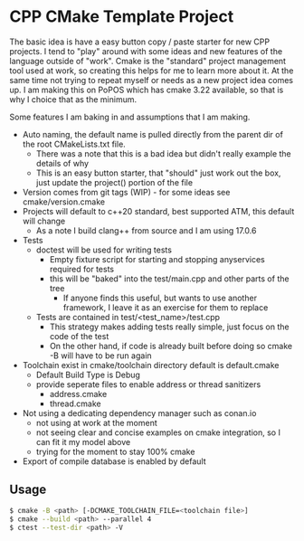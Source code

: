 # CPP CMake Template Project

The basic idea is have a easy button copy / paste starter for new CPP projects.
I tend to "play" around with some ideas and new features of the language
outside of "work". Cmake is the "standard" project management tool used at work,
so creating this helps for me to learn more about it. At the same time not
trying to repeat myself or needs as a new project idea comes up. I am making
this on PoPOS which has cmake 3.22 available, so that is why I choice that as
the minimum.

Some features I am baking in and assumptions that I am making.

* Auto naming, the default name is pulled directly from the parent dir of the root CMakeLists.txt file.
  * There was a note that this is a bad idea but didn't really example the details of why
  * This is an easy button starter, that "should" just work out the box, just update the project() portion of the file
* Version comes from git tags (WIP) - for some ideas see cmake/version.cmake
* Projects will default to c++20 standard, best supported ATM, this default will change
  * As a note I build clang++ from source and I am using 17.0.6
* Tests
  * doctest will be used for writing tests
    * Empty fixture script for starting and stopping anyservices required for tests
    * this will be "baked" into the test/main.cpp and other parts of the tree
      * If anyone finds this useful, but wants to use another framework, I leave it as an exercise for them to replace
  * Tests are contained in test/<test_name>/test.cpp
    * This strategy makes adding tests really simple, just focus on the code of the test
    * On the other hand, if code is already built before doing so cmake -B will have to be run again
* Toolchain exist in cmake/toolchain directory default is default.cmake
  * Default Build Type is Debug
  * provide seperate files to enable address or thread sanitizers
    * address.cmake
    * thread.cmake
* Not using a dedicating dependency manager such as conan.io
  * not using at work at the moment
  * not seeing clear and concise examples on cmake integration, so I can fit it my model above
  * trying for the moment to stay 100% cmake
* Export of compile database is enabled by default

## Usage

```bash
$ cmake -B <path> [-DCMAKE_TOOLCHAIN_FILE=<toolchain file>]
$ cmake --build <path> --parallel 4
$ ctest --test-dir <path> -V
```
